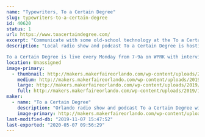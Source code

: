 ```yaml
---
name: "Typewriters, To a Certain Degree"
slug: typewriters-to-a-certain-degree
id: 40620
status: 1
url: https://www.toacertaindegree.com/
excerpt: "Communicate with some old-school technology at the To a Certain Degree typewriter table. You can type a thank you note to your favorite maker, one of the wonderful volunteers and staff, or the person who brought you to this event. For FREE!"
description: "Local radio show and podcast To a Certain Degree is hosting a typewriter table at Maker Faire Orlando. Try out some vintage tech and type a note to your favorite maker or a volunteer who is making this amazing event possible!

To a Certain Degree is live every Monday from 7-9a on WPRK with interviews of Orlando residents who are doing neat things. You can subscribe to the podcast wherever you get your podcasts!"
location: Unassigned
image-primary:
  - thumbnail: http://makers.makerfaireorlando.com/wp-content/uploads/2019/11/20190523_221207-150x150.jpg
    medium: http://makers.makerfaireorlando.com/wp-content/uploads/2019/11/20190523_221207-300x225.jpg
    large: http://makers.makerfaireorlando.com/wp-content/uploads/2019/11/20190523_221207-1024x768.jpg
    full: http://makers.makerfaireorlando.com/wp-content/uploads/2019/11/20190523_221207.jpg
maker:
  - name: "To a Certain Degree"
    description: "Orlando radio show and podcast To a Certain Degree will be set up with some old-school tech at the typewriter table. Write a thank-you note to the makers, volunteers, and staff who put so much time and effort into Maker Faire Orlando!"
    image-primary: http://makers.makerfaireorlando.com/wp-content/uploads/2019/11/tacd1ahi-1024x853.png
last-modified-db: "2019-11-07 15:47:52"
last-exported: "2020-05-07 09:56:29"
---
```

